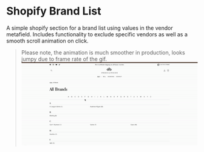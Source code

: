 # Shopify Brand List

A simple shopify section for a brand list using values in the vendor metafield. Includes functionality to exclude specific vendors as well as a smooth scroll animation on click.
> Please note, the animation is much smoother in production, looks jumpy due to frame rate of the gif.
![Brand List Gif](/assets/brandList.gif)